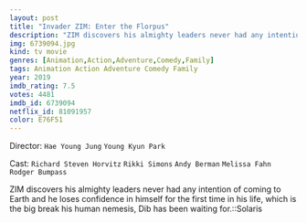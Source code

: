 ```yaml
---
layout: post
title: "Invader ZIM: Enter the Florpus"
description: "ZIM discovers his almighty leaders never had any intention of coming to Earth and he loses confidence in himself for the first time in his life, which is the big break his human nemesis, Dib has been waiting for.::Solaris.."
img: 6739094.jpg
kind: tv movie
genres: [Animation,Action,Adventure,Comedy,Family]
tags: Animation Action Adventure Comedy Family 
year: 2019
imdb_rating: 7.5
votes: 4481
imdb_id: 6739094
netflix_id: 81091957
color: E76F51
---
```

Director: `Hae Young Jung` `Young Kyun Park`  

Cast: `Richard Steven Horvitz` `Rikki Simons` `Andy Berman` `Melissa Fahn` `Rodger Bumpass` 

ZIM discovers his almighty leaders never had any intention of coming to Earth and he loses confidence in himself for the first time in his life, which is the big break his human nemesis, Dib has been waiting for.::Solaris